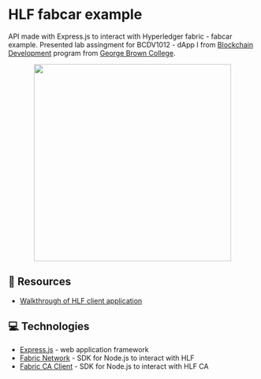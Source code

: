# HLF fabcar example

API made with Express.js to interact with Hyperledger fabric - fabcar example. Presented lab assingment for BCDV1012 - dApp I from <a href='https://www.georgebrown.ca/programs/blockchain-development-program-t175/'>Blockchain Development</a> program from <a href='https://www.georgebrown.ca'>George Brown College</a>.

<p align="center">
    <img src="https://res.cloudinary.com/lorransutter/image/upload/v1593032887/HLF_fabcars_example.gif" height=400>
</p>

<!-- ## :runner: How to run

Open your terminal in the folder you want to clone the project

```sh
# Clone this repo
git clone https://github.com/LorranSutter/HLF-fabcar.git

# Go to the project
cd HF-fabcar

# Install dependencies
npm install
``` -->

## :book: Resources

- [Walkthrough of HLF client application](https://medium.com/datadriveninvestor/walkthrough-of-hyperledger-fabric-client-application-aae5222bdfd3)

## :computer: Technologies
- [Express.js](http://expressjs.com/) - web application framework
- [Fabric Network](https://www.npmjs.com/package/fabric-network) - SDK for Node.js to interact with HLF
- [Fabric CA Client](https://www.npmjs.com/package/fabric-ca-client) - SDK for Node.js to interact with HLF CA

